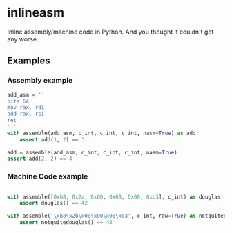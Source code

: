 # inlineasm
Inline assembly/machine code in Python. And you thought it couldn't get any worse.
## Examples

### Assembly example
```python
add_asm = '''
bits 64
mov rax, rdi
add rax, rsi
ret
'''
with assemble(add_asm, c_int, c_int, c_int, nasm=True) as add:
    assert add(1, 2) == 3
    
add = assemble(add_asm, c_int, c_int, c_int, nasm=True)
assert add(2, 2) == 4
```

### Machine Code example
```python

with assemble([0xb8, 0x2a, 0x00, 0x00, 0x00, 0xc3], c_int) as douglas:
    assert douglas() == 42
    
with assemble('\xb8\x2b\x00\x00\x00\xc3', c_int, raw=True) as notquitedouglas:
    assert notquitedouglas() == 43
```
